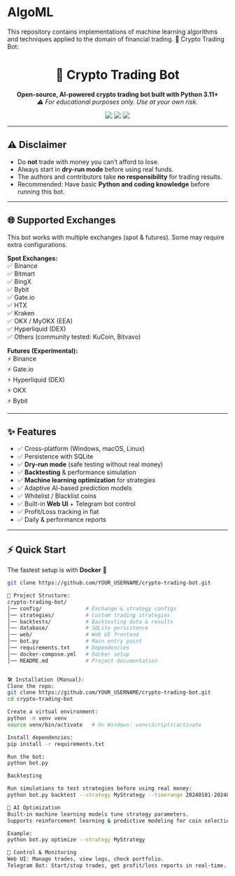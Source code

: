 # AlgoML
This repository contains implementations of machine learning algorithms and techniques applied to the domain of financial trading.
🚀 Crypto Trading Bot:


<h1 align="center">🚀 Crypto Trading Bot</h1>
<p align="center">
  <b>Open-source, AI-powered crypto trading bot built with Python 3.11+</b>  
  <br/>
  <i>⚠️ For educational purposes only. Use at your own risk.</i>
</p>

<p align="center">
  <a href="#"><img src="https://img.shields.io/badge/Python-3.11+-blue.svg"></a>
  <a href="#"><img src="https://img.shields.io/badge/Platform-Windows%20|%20Linux%20|%20macOS-success"></a>
  <a href="#"><img src="https://img.shields.io/badge/License-MIT-lightgrey"></a>
</p>

---

## ⚠️ Disclaimer

- Do **not** trade with money you can’t afford to lose.  
- Always start in **dry-run mode** before using real funds.  
- The authors and contributors take **no responsibility** for trading results.  
- Recommended: Have basic **Python and coding knowledge** before running this bot.  

---

## 🌐 Supported Exchanges

This bot works with multiple exchanges (spot & futures). Some may require extra configurations.

**Spot Exchanges:**  
✅ Binance  
✅ Bitmart  
✅ BingX  
✅ Bybit  
✅ Gate.io  
✅ HTX  
✅ Kraken  
✅ OKX / MyOKX (EEA)  
✅ Hyperliquid (DEX)  
✅ Others (community tested: KuCoin, Bitvavo)  

**Futures (Experimental):**  
⚡ Binance  
⚡ Gate.io  
⚡ Hyperliquid (DEX)  
⚡ OKX  
⚡ Bybit  

---

## ✨ Features

- ✅ Cross-platform (Windows, macOS, Linux)  
- ✅ Persistence with SQLite  
- ✅ **Dry-run mode** (safe testing without real money)  
- ✅ **Backtesting** & performance simulation  
- ✅ **Machine learning optimization** for strategies  
- ✅ Adaptive AI-based prediction models  
- ✅ Whitelist / Blacklist coins  
- ✅ Built-in **Web UI** + Telegram bot control  
- ✅ Profit/Loss tracking in fiat  
- ✅ Daily & performance reports  

---

## ⚡ Quick Start

The fastest setup is with **Docker** 🐳

```bash
git clone https://github.com/YOUR_USERNAME/crypto-trading-bot.git

📂 Project Structure:
crypto-trading-bot/
│── config/              # Exchange & strategy configs
│── strategies/          # Custom trading strategies
│── backtests/           # Backtesting data & results
│── database/            # SQLite persistence
│── web/                 # Web UI frontend
│── bot.py               # Main entry point
│── requirements.txt     # Dependencies
│── docker-compose.yml   # Docker setup
│── README.md            # Project documentation


🛠️ Installation (Manual):
Clone the repo:
git clone https://github.com/YOUR_USERNAME/crypto-trading-bot.git
cd crypto-trading-bot

Create a virtual environment:
python -m venv venv
source venv/bin/activate   # On Windows: venv\Scripts\activate

Install dependencies:
pip install -r requirements.txt

Run the bot:
python bot.py

Backtesting

Run simulations to test strategies before using real money:
python bot.py backtest --strategy MyStrategy --timerange 20240101-20240601

🤖 AI Optimization
Built-in machine learning models tune strategy parameters.
Supports reinforcement learning & predictive modeling for coin selection.

Example:
python bot.py optimize --strategy MyStrategy

📱 Control & Monitoring
Web UI: Manage trades, view logs, check portfolio.
Telegram Bot: Start/stop trades, get profit/loss reports in real-time.

